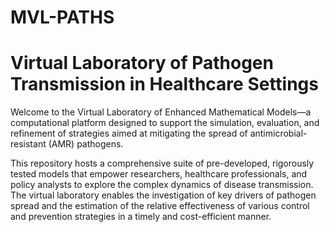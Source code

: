 # MVL-PATHS
# Virtual Laboratory of Pathogen Transmission in Healthcare Settings


Welcome to the Virtual Laboratory of Enhanced Mathematical Models—a computational platform designed to support the simulation, evaluation, and refinement of strategies aimed at mitigating the spread of antimicrobial-resistant (AMR) pathogens.

This repository hosts a comprehensive suite of pre-developed, rigorously tested models that empower researchers, healthcare professionals, and policy analysts to explore the complex dynamics of disease transmission. The virtual laboratory enables the investigation of key drivers of pathogen spread and the estimation of the relative effectiveness of various control and prevention strategies in a timely and cost-efficient manner.



